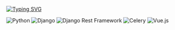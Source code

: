 <!-- <img src="https://github.com/blackcater/blackcater/raw/main/images/Hi.gif" height="32"/></h1> -->
<!-- <h3 align="center">18 yo, living in 🇷🇺</h3> -->
[![Typing SVG](https://readme-typing-svg.demolab.com?font=Fira+Code&weight=700&size=28&pause=1000&color=1BF7D7&background=FFB27100&random=false&width=435&lines=Maxim%2C+18+yo%2C+live+in+RUSSIA)](https://git.io/typing-svg)

![Python](https://img.shields.io/badge/-Python-black?style=flat-square&logo=Python)
![Django](https://img.shields.io/badge/-Django-0aad48?style=flat-square&logo=Django)
![Django Rest Framework](https://img.shields.io/badge/DRF-red?style=flat-square&logo=Django)
![Celery](https://img.shields.io/badge/-Celery-%2300C7B7?style=flat-square&logo=Celery)
![Vue.js](https://img.shields.io/badge/-Vue.js-%232c3e50?style=flat-square&logo=vue-dot-js)
<!--
**abl1v1on/abl1v1on** is a ✨ _special_ ✨ repository because its `README.md` (this file) appears on your GitHub profile.
